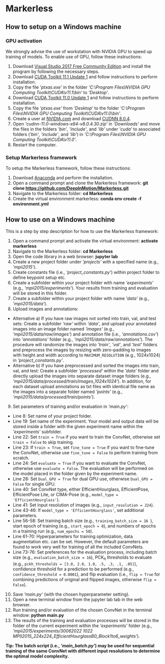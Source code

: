 # Markerless

## How to setup on a Windows machine

### GPU activation

We strongly advise the use of workstation with NVIDIA GPU to speed up training of models. To enable use of GPU, follow these instructions:
1. Download [Visual Studio 2017 Free Community Edition](https://www.techspot.com/downloads/downloadnow/6278/?evp=ec1cdb914a1b435daaf013a4a084b093&file=7630) and install the program by following the necessary steps.
2. Download [CUDA Toolkit 11.1 Update 1](https://developer.nvidia.com/cuda-11.1.1-download-archive?target_os=Windows&target_arch=x86_64&target_version=10&target_type=exelocal) and follow instructions to perform installation.
3. Copy the file *'ptxas.exe'* in the folder *'C:\Program Files\NVIDIA GPU Computing Toolkit\CUDA\v11.1\bin\'* to *'Desktop'*.
4. Download [CUDA Toolkit 11.0 Update 1](https://developer.nvidia.com/cuda-11.0-update1-download-archive?target_os=Windows&target_arch=x86_64&target_version=10&target_type=exelocal) and follow instructions to perform installation.
5. Copy the file *'ptxas.exe'* from *'Desktop'* to the folder *'C:\Program Files\NVIDIA GPU Computing Toolkit\CUDA\v11.0\bin\'*.
6. Create a user at [NVIDIA.com](https://developer.nvidia.com/login) and download [CUDNN 8.0.4](https://developer.nvidia.com/compute/machine-learning/cudnn/secure/8.0.4/11.0_20200923/cudnn-11.0-windows-x64-v8.0.4.30.zip).
7. Open *'cudnn-11.0-windows-x64-v8.0.4.30.zip'* in *'Downloads'* and move the files in the folders *'bin'*, *'include'*, and *'lib'* under *'cuda'* to associated folders (*'bin'*, *'include'*, and *'lib'*) in *'C:\Program Files\NVIDIA GPU Computing Toolkit\CUDA\v11.0\'*.
8. Restart the computer.

### Setup Markerless framework

To setup the Markerless framework, follow these instructions:
1. Download [Anaconda](https://docs.anaconda.com/anaconda/install/windows/) and perform the installation.
2. Open a command prompt and clone the Markerless framework: **git clone https://github.com/DeepInMotion/Markerless.git**
3. Navigate to the Markerless folder: **cd Markerless**
4. Create the virtual environment markerless: **conda env create -f environment.yml**

## How to use on a Windows machine

This is a step by step description for how to use the Markerless framework:
1. Open a command prompt and activate the virtual environment: **activate markerless**
2. Navigate to the Markerless folder: **cd Markerless**
3. Open the code library in a web browser: **jupyter lab**
4. Create a new project folder under *'projects'* with a specified name (e.g., *'mpii2015'*).
5. Create constants file (i.e., *'project_constants.py'*) within project folder to define keypoint setup etc.
6. Create a subfolder within your project folder with name *'experiments'* (e.g., *'mpii2015/experiments'*). Your results from training and evaluation will be stored in this folder.
7. Create a subfolder within your project folder with name *'data'* (e.g., *'mpii2015/data'*).
8. Upload images and annotations:
- Alternative a) If you have raw images not sorted into train, val, and test sets: Create a subfolder *'raw'* within *'data'*, and upload your annotated images into an image folder named *'images'* (e.g., *'mpii2015/data/raw/images'*) and annotation file (i.e., *'annotations.csv'*) into *'annotations'* folder (e.g., *'mpii2015/data/raw/annotations'*). The procedure will randomize the images into *'train'*, *'val'*, and *'test'* folders and preprocess the images by resizing with zero-padding to images with height and width according to `MAXIMUM_RESOLUTION` (e.g., 1024x1024) in *'project_constants.py'*. 
- Alternative b) If you have preprocessed and sorted the images into train, val, and test: Create a subfolder *'processed'* within the *'data'* folder and directly upload the images into separate dataset image folders (e.g., *'mpii2015/data/processed/train/images_1024x1024'*). In addition, for each dataset upload annotations as txt files with identical file name as the images into a separate folder named *'points'* (e.g., *'mpii2015/data/processed/train/points'*).      
9. Set parameters of training and/or evaluation in *'main.py'*:
- Line 8: Set name of your project folder.
- Line 19: Set name of the experiment. Your model and output data will be stored inside a folder with the given experiment name within the *'experiments'* subfolder.
- Line 22: Set `train = True` if you want to train the ConvNet, otherwise set `train = False` to skip training. 
- Line 23: If `train = True`, set `fine_tune = True` if you want to fine-tune the ConvNet, otherwise use `fine_tune = False` to perform training from scratch. 
- Line 24: Set `evaluate = True` if you want to evaluate the ConvNet, otherwise use `evaluate = False`. The evaluation will be performed on the model placed in the folder given by the experiment name. 
- Line 28: Set `Dual_GPU = True` for dual GPU use, otherwise `Dual_GPU = False` for single GPU.
- Line 40: Set ConvNet type, either EfficientHourglass, EfficientPose, EfficientPose Lite, or CIMA-Pose (e.g., `model_type = 'EfficientHourglass'`).
- Line 41: Set input resolution of images (e.g., `input_resolution = 224`).
- Line 43-46: If `model_type = 'EfficientHourglass'`, set additional parameters.
- Line 56-58: Set training batch size (e.g., `training_batch_size = 16 `), start epoch of training (e.g., `start_epoch = 0`), and numbers of epochs in a training run (e.g., `num_epochs = 50`).
- Line 61-70: Hyperparameters for training optimization, data augmentation etc. can be set. However, the default parameters are found to work very well for                  training of all the included ConvNets.
- Line 73-76: Set preferences for the evaluation process, including batch size (e.g., `evaluation_batch_size = 16`), PCK<sub>h</sub> thresholds to evaluate (e.g., `pckh_thresholds = [3.0, 2.0, 1.0, .5, .3, .1, .05]`), confidence threshold for a prediction to be performed (e.g., `confidence_threshold = 0.0001`), and flip evaluation (i.e., `flip = True` for combining predictions of original and flipped images, otherwise `flip = False`).
10. Save *'main.py'* (with the chosen hyperparameter setting).
11. Open a new terminal window from the jupyter lab tab in the web browser.
12. Run training and/or evaluation of the chosen ConvNet in the terminal window: **python main.py**
13. The results of the training and evaluation processes will be stored in the folder of the current experiment within the *'experiments'* folder (e.g., *'mpii2015/experiments/30062022 1022 MPII2015_224x224_EfficientHourglassB0_Block1to6_weights'*).

**Tip: The batch script (i.e., *'main_batch.py'*) may be used for sequential training of the same ConvNet with different input resolutions to determine the optimal model complexity.**
